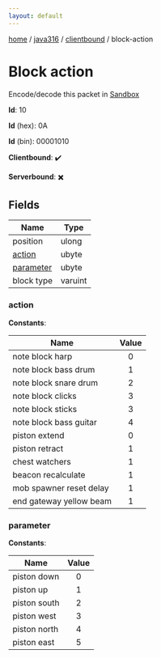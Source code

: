 ```yaml
---
layout: default
---
```


[home](/)  /  [java316](/protocol/java316)  /  [clientbound](/protocol/java316/clientbound)  /  block-action

# Block action

Encode/decode this packet in [Sandbox](../../../sandbox/java316#clientbound.block_action)

**Id**: 10

**Id** (hex): 0A

**Id** (bin): 00001010

**Clientbound**: ✔️

**Serverbound**: ✖️

## Fields

Name | Type
---|---
position | ulong
[action](#action) | ubyte
[parameter](#parameter) | ubyte
block type | varuint

### action

**Constants**:

Name | Value
---|:---:
note block harp | 0
note block bass drum | 1
note block snare drum | 2
note block clicks | 3
note block sticks | 3
note block bass guitar | 4
piston extend | 0
piston retract | 1
chest watchers | 1
beacon recalculate | 1
mob spawner reset delay | 1
end gateway yellow beam | 1

### parameter

**Constants**:

Name | Value
---|:---:
piston down | 0
piston up | 1
piston south | 2
piston west | 3
piston north | 4
piston east | 5
